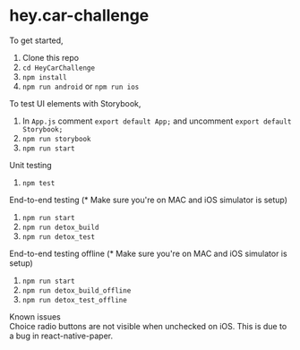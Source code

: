 # hey.car-challenge

To get started,
1. Clone this repo
2. `cd HeyCarChallenge`
3. `npm install`
4. `npm run android` or `npm run ios`

To test UI elements with Storybook,
1. In `App.js` comment `export default App;` and uncomment `export default Storybook;`
2. `npm run storybook`
3. `npm run start`

Unit testing
1. `npm test`

End-to-end testing (* Make sure you're on MAC and iOS simulator is setup)
1. `npm run start`
2. `npm run detox_build`
3. `npm run detox_test`

End-to-end testing offline (* Make sure you're on MAC and iOS simulator is setup)
1. `npm run start`
2. `npm run detox_build_offline`
3. `npm run detox_test_offline`

Known issues\
Choice radio buttons are not visible when unchecked on iOS. This is due to a bug in react-native-paper.
